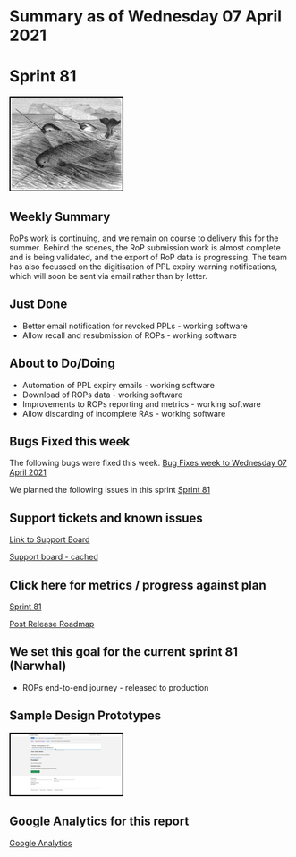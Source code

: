 # Summary as of Wednesday 07 April 2021 

# Sprint 81

<img src="graphs/Narwhal.png" alt="HTML5 Icon" width="200" style="border:2px solid black">
<br>

## Weekly Summary 
RoPs work is continuing, and we remain on course to delivery this for the summer. Behind the scenes, the RoP submission work is almost complete and is being validated, and the export of RoP data is progressing. The team has also focussed on the digitisation of PPL expiry warning notifications, which will soon be sent via email rather than by letter.

## Just Done
* Better email notification for revoked PPLs - working software
* Allow recall and resubmission of ROPs - working software

## About to Do/Doing
* Automation of PPL expiry emails - working software
* Download of ROPs data - working software
* Improvements to ROPs reporting and metrics - working software
* Allow discarding of incomplete RAs - working software

## Bugs Fixed this week
The following bugs were fixed this week.
[Bug Fixes week to Wednesday 07 April 2021](graphs/bugs07042021.png)

We planned the following issues in this sprint 
[Sprint 81](graphs/sprint07042021.png)

## Support tickets and known issues
[Link to Support Board](https://collaboration.homeoffice.gov.uk/jira/secure/RapidBoard.jspa?rapidView=1717&selectedIssue=ASSB-253)

[Support board - cached](graphs/supportBoard07042021.png)

## Click here for metrics / progress against plan
[Sprint 81](graphs/progress07042021.png)

[Post Release Roadmap](graphs/roadmap07042021.png)

## We set this goal for the current sprint 81 (Narwhal)
* ROPs end-to-end journey - released to production


## Sample Design Prototypes
<a href="graphs/proto1_07042021.png"><img src="graphs/proto1_07042021.png" alt="HTML5 Icon" width="200" style="border:2px solid black"></a>
<br>

## Google Analytics for this report
[Google Analytics](graphs/GA07042021.png)

